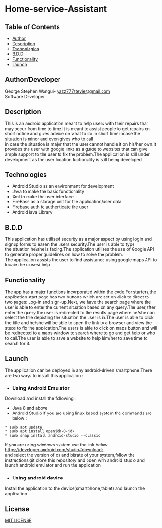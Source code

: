 # Home-service-Assistant  

## Table of Contents
* [Author](#Author/Developer)
* [Description](#Description)
* [Technologies](#technologies)
* [B.D.D](#B.D.D)
* [Functionality](#Functionality)
* [Launch](#Launch)
## Author/Developer
George Stephen Wangui- yazz777stevie@gmail.com <br/>
Software Developer

## Description
This is an android application meant to help users with their repairs that may occur from time to time.It is meant to assist people to get repairs on short notice and gives advice on what to do in short time incase the situation is minor and even gives who to call <br/>in case the situation is major that the user cannot handle it on his/her own.It provides the user with google links as a guide to websites that can give ample support to the user to fix the problem.The application is still under development as the user location fuctionality is still being developed 
## Technologies 
* Android Studio as an environment for development
* Java to make the basic functionality
* Xml to make the user interface 
* FireBase as a storage unit for the application/user data 
* Firebase auth to authenticate the user
* Android java  Library 
## B.D.D
This application has utilised security as a major aspect by using login and signup forms to easen the users security.The user is able to type <br/>
the situation he\she is facing.The application utilises the use of Google API to generate proper guidelines on how to solve the problem.<br/>
The application assists the user to find assistance using google maps API to locate the closest help
## Functionality
The app has a major functions incorporated within the code.For starters,the application start page has two buttons which are set on click to direct to two pages: Log-in and sign-up.Next, we have the search page where the user is able to enter the current situation based on any query.The user,after enter the query,the user is redirected to the results page where he/she can select the title depicting the situation the user is in.The user is able to click the title and he/she will be able to open the link to a browser and view the steps to fix the application.The users is able to click on maps button and will be redirected to a maps window to search where to go and get help or who to call.The user is able to save a website to help him/her to save time to search for it.
## Launch
The application can be deployed in any android-driven smartphone.There are two ways to install this application :
* ### Using Android Emulator
Download and install the following :
* Java 8 and above 
* Android Studio
If you are using linux based system the commands are below :
```
* sudo apt update
* sudo apt install openjdk-8-jdk
* sudo snap install android-studio --classic
```
If you are using windows system,use the link below
https://developer.android.com/studio#downloads <br/>
and select the version of os and bitrate of your system,follow the instructions
git clone this repository and open with android studio and launch android emulator and run the application
* ### Using android device 
Install the application to the device(smartphone,tablet) and launch the application
## License 
[MIT LICENSE](LICENSE)
